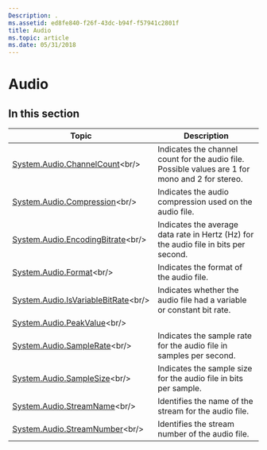 ```yaml
---
Description: .
ms.assetid: ed8fe840-f26f-43dc-b94f-f57941c2801f
title: Audio
ms.topic: article
ms.date: 05/31/2018
---
```


# Audio

## In this section



| Topic                                                                                        | Description                                                                                                 |
|----------------------------------------------------------------------------------------------|-------------------------------------------------------------------------------------------------------------|
| [System.Audio.ChannelCount](https://msdn.microsoft.com/en-us/library/Bb787782(v=VS.85).aspx)<br/>           | Indicates the channel count for the audio file. Possible values are 1 for mono and 2 for stereo.<br/> |
| [System.Audio.Compression](https://msdn.microsoft.com/en-us/library/Bb787784(v=VS.85).aspx)<br/>             | Indicates the audio compression used on the audio file.<br/>                                          |
| [System.Audio.EncodingBitrate](https://msdn.microsoft.com/en-us/library/Bb773922(v=VS.85).aspx)<br/>     | Indicates the average data rate in Hertz (Hz) for the audio file in bits per second.<br/>             |
| [System.Audio.Format](https://msdn.microsoft.com/en-us/library/Bb773924(v=VS.85).aspx)<br/>                       | Indicates the format of the audio file.<br/>                                                          |
| [System.Audio.IsVariableBitRate](https://msdn.microsoft.com/en-us/library/Bb773926(v=VS.85).aspx)<br/> | Indicates whether the audio file had a variable or constant bit rate.<br/>                            |
| [System.Audio.PeakValue](https://msdn.microsoft.com/en-us/library/Bb773928(v=VS.85).aspx)<br/>                 |                                                                                                             |
| [System.Audio.SampleRate](https://msdn.microsoft.com/en-us/library/Bb773930(v=VS.85).aspx)<br/>               | Indicates the sample rate for the audio file in samples per second.<br/>                              |
| [System.Audio.SampleSize](https://msdn.microsoft.com/en-us/library/Bb773932(v=VS.85).aspx)<br/>               | Indicates the sample size for the audio file in bits per sample.<br/>                                 |
| [System.Audio.StreamName](https://msdn.microsoft.com/en-us/library/Bb773934(v=VS.85).aspx)<br/>               | Identifies the name of the stream for the audio file.<br/>                                            |
| [System.Audio.StreamNumber](https://msdn.microsoft.com/en-us/library/Bb773936(v=VS.85).aspx)<br/>           | Identifies the stream number of the audio file.<br/>                                                  |



 

 

 




